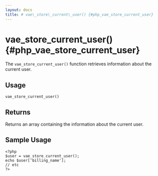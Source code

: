 ```yaml
---
layout: docs
title: # vae\_store\_current\_user() {#php_vae_store_current_user}
---
```


# vae\_store\_current\_user() {#php_vae_store_current_user}

The `vae_store_current_user()` function retrieves information about the
current user.

## Usage

`vae_store_current_user()`

## Returns

Returns an array containing the information about the current user.

## Sample Usage

    <?php 
    $user = vae_store_current_user();
    echo $user['billing_name'];
    // etc
    ?>
